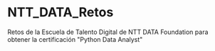 # NTT_DATA_Retos
Retos de la Escuela de Talento Digital de NTT DATA Foundation para obtener la certificación "Python Data Analyst"

